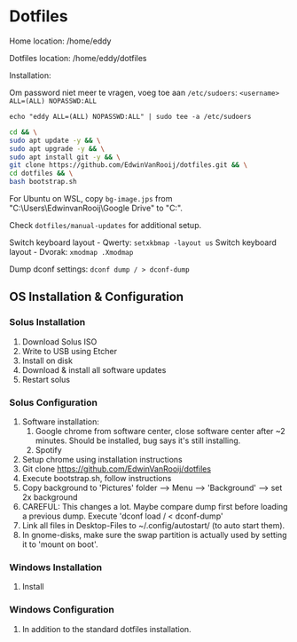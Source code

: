 # Dotfiles

Home location:      /home/eddy

Dotfiles location:  /home/eddy/dotfiles

Installation:

Om password niet meer te vragen, voeg toe aan `/etc/sudoers`:
`<username> ALL=(ALL) NOPASSWD:ALL`

`echo "eddy ALL=(ALL) NOPASSWD:ALL" | sudo tee -a /etc/sudoers`

```bash
cd && \
sudo apt update -y && \
sudo apt upgrade -y && \
sudo apt install git -y && \
git clone https://github.com/EdwinVanRooij/dotfiles.git && \
cd dotfiles && \
bash bootstrap.sh
```

For Ubuntu on WSL, copy `bg-image.jps` from 
"C:\Users\EdwinvanRooij\Google Drive" to "C:\".

Check `dotfiles/manual-updates` for additional setup.

Switch keyboard layout - Qwerty: `setxkbmap -layout us`
Switch keyboard layout - Dvorak: `xmodmap .Xmodmap`

Dump dconf settings: `dconf dump / > dconf-dump`


## OS Installation & Configuration

### Solus Installation

1. Download Solus ISO
1. Write to USB using Etcher
1. Install on disk
1. Download & install all software updates
1. Restart solus

### Solus Configuration
1. Software installation:
	1. Google chrome from software center, close software center after ~2 minutes. Should be installed, bug says it's still installing.
	1. Spotify
1. Setup chrome using installation instructions
1. Git clone https://github.com/EdwinVanRooij/dotfiles 
1. Execute bootstrap.sh, follow instructions
1. Copy background to 'Pictures' folder --> Menu --> 'Background' --> set 2x background
1. CAREFUL: This changes a lot. Maybe compare dump first before loading a
   previous dump. Execute 'dconf load / < dconf-dump'
1. Link all files in Desktop-Files to ~/.config/autostart/ (to auto start them).
1. In gnome-disks, make sure the swap partition is actually used by setting it to 'mount on boot'.

### Windows Installation

1. Install

### Windows Configuration
1. In addition to the standard dotfiles installation.
